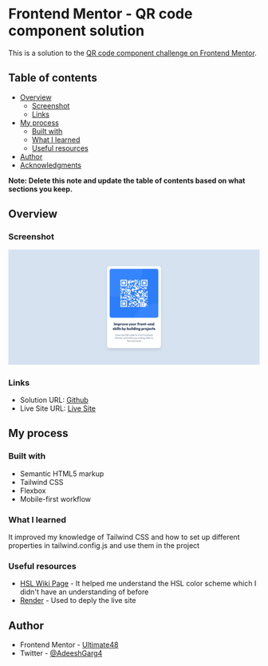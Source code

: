 # Frontend Mentor - QR code component solution

This is a solution to the [QR code component challenge on Frontend Mentor](https://www.frontendmentor.io/challenges/qr-code-component-iux_sIO_H).

## Table of contents

- [Overview](#overview)
  - [Screenshot](#screenshot)
  - [Links](#links)
- [My process](#my-process)
  - [Built with](#built-with)
  - [What I learned](#what-i-learned)
  - [Useful resources](#useful-resources)
- [Author](#author)
- [Acknowledgments](#acknowledgments)

**Note: Delete this note and update the table of contents based on what sections you keep.**

## Overview

### Screenshot

![](screenshot.png)

### Links

- Solution URL: [Github](https://github.com/Ultimate48/qr-code-component-main)
- Live Site URL: [Live Site](https://qr-code-lzxq.onrender.com/)

## My process

### Built with

- Semantic HTML5 markup
- Tailwind CSS
- Flexbox
- Mobile-first workflow

### What I learned

It improved my knowledge of Tailwind CSS and how to set up different properties in tailwind.config.js and use them in the project


### Useful resources

- [HSL Wiki Page](https://en.wikipedia.org/wiki/HSL_and_HSV#:~:text=The%20HSL%20representation%20models%20the,paint%20corresponds%20to%20a%20high%20%22) - It helped me understand the HSL color scheme which I didn't have an understanding of before
- [Render](render.com) - Used to deply the live site

## Author

- Frontend Mentor - [Ultimate48](https://www.frontendmentor.io/profile/Ultimate48)
- Twitter - [@AdeeshGarg4](https://twitter.com/AdeeshGarg4)
